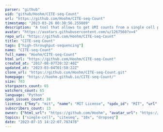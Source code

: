 ```yaml
---
parser: "github"
uid: "github/Hoohm/CITE-seq-Count"
url: "https://github.com/Hoohm/CITE-seq-Count"
timestamp: "2023-03-26 00:38:56.255009"
description: "A tool that allows to get UMI counts from a single cell protein assay"
avatar: "https://avatars.githubusercontent.com/u/1267560?v=4"
repo_url: "https://github.com/Hoohm/CITE-seq-Count"
title: "CITE‑seq‑Count"
tags: ["high-throughput-sequencing"]
name: "CITE-seq-Count"
full_name: "Hoohm/CITE-seq-Count"
html_url: "https://github.com/Hoohm/CITE-seq-Count"
created_at: "2017-08-07T20:32:40Z"
updated_at: "2023-03-04T01:58:22Z"
clone_url: "https://github.com/Hoohm/CITE-seq-Count.git"
homepage: "https://hoohm.github.io/CITE-seq-Count/"
size: 703
stargazers_count: 65
watchers_count: 65
language: "Python"
open_issues_count: 38
license: {"key": "mit", "name": "MIT License", "spdx_id": "MIT", "url": "https://api.github.com/licenses/mit", "node_id": "MDc6TGljZW5zZTEz"}
subscribers_count: 13
owner: {"html_url": "https://github.com/Hoohm", "avatar_url": "https://avatars.githubusercontent.com/u/1267560?v=4", "login": "Hoohm", "type": "User"}
topics: ["single-cell", "citeseq", "10x", "dropseq"]
date: "2023-07-15 14:22:07.707478"
---
```

